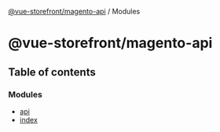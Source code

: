 [@vue-storefront/magento-api](README.md) / Modules

# @vue-storefront/magento-api

## Table of contents

### Modules

- [api](modules/api.md)
- [index](modules/index.md)
